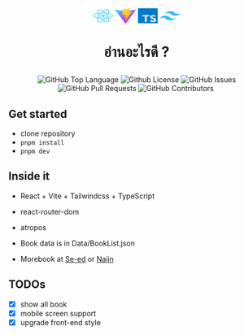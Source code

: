 <p align="center">
<img align="center" alt="React" height="30" width="40" src="https://raw.githubusercontent.com/devicons/devicon/master/icons/react/react-original.svg">
<img align="center" alt="vite" height="30" width="40" src="https://github.com/Arikato111/what-to-read/raw/main/public/vite.svg">
<img align="center" alt="Ts" height="30" width="40" src="https://raw.githubusercontent.com/devicons/devicon/master/icons/typescript/typescript-original.svg">
<img align="center" alt="Ts" height="30" width="40" src="https://github.com/devicons/devicon/raw/master/icons/tailwindcss/tailwindcss-plain.svg">
</p>

# <p align="center">อ่านอะไรดี ?</p>

<p align="center">
    <img alt="GitHub Top Language" src="https://img.shields.io/github/languages/top/arikato111/what-to-read" />
    <img alt="Github License" src="https://img.shields.io/github/license/arikato111/what-to-read" />
    <img alt="GitHub Issues" src="https://img.shields.io/github/issues/arikato111/what-to-read" />
    <img alt="GitHub Pull Requests" src="https://img.shields.io/github/issues-pr/arikato111/what-to-read" />
    <img alt="GitHub Contributors" src="https://img.shields.io/github/contributors/arikato111/what-to-read" />
    <img alt="" src="https://img.shields.io/github/repo-size/arikato111/what-to-read" />
</p>

## Get started

- clone repository
- `pnpm install`
- `pnpm dev`

## Inside it

- React + Vite + Tailwindcss + TypeScript
- react-router-dom
- atropos
- Book data is in Data/BookList.json

- Morebook at [Se-ed](https://www.se-ed.com/) or [Naiin](https://www.naiin.com/)

## TODOs

- [x] show all book
- [x] mobile screen support
- [x] upgrade front-end style
